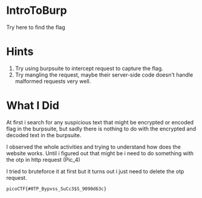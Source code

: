 # IntroToBurp
Try here to find the flag

# Hints
1. Try using burpsuite to intercept request to capture the flag.
2. Try mangling the request, maybe their server-side code doesn't handle malformed requests very well.

# What I Did
At first i search for any suspicious text that might be encrypted or encoded
flag in the burpsuite, but sadly there is nothing to do with the encrypted and decoded
text in the burpsuite.

I observed the whole activities and trying to understand how does the website works.
Until i figured out that might be i need to do something with the otp in http request
(Pic_4)

I tried to bruteforce it at first but it turns out i just need to delete the
otp request.


``` picoCTF{#0TP_Bypvss_SuCc3$S_9090d63c} ```